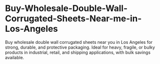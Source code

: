 # Buy-Wholesale-Double-Wall-Corrugated-Sheets-Near-me-in-Los-Angeles
Buy wholesale double wall corrugated sheets near you in Los Angeles for strong, durable, and protective packaging. Ideal for heavy, fragile, or bulky products in industrial, retail, and shipping applications, with bulk savings available.
